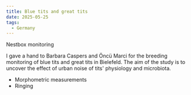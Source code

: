 ```yaml
---
title: Blue tits and great tits
date: 2025-05-25
tags:
  - Germany
---
```


Nestbox monitoring

<!--more-->

I gave a hand to Barbara Caspers and Öncü Marci for the breeding monitoring of blue tits and great tits in Bielefeld. The aim of the study is to uncover the effect of urban noise of tits' physiology and microbiota.

- Morphometric measurements
- Ringing